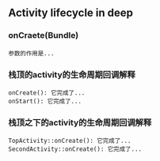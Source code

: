 ## Activity lifecycle in deep

### onCraete(Bundle) 

	参数的作用是...
	
### 栈顶的activity的生命周期回调解释
	
	onCreate(): 它完成了...
	onStart(): 它完成了...

### 栈顶之下的activity的生命周期回调解释
	TopActivity::onCreate(): 它完成了...
	SecondActivity::onCreate(): 它完成了...
